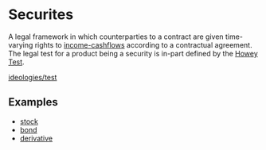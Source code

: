 # Securites
A legal framework in which counterparties to a contract are given time-varying rights to [income-cashflows](../concepts/income-cashflows.md) according to a contractual agreement. The legal test for a product being a security is in-part defined by the [Howey Test](../concepts/howey-test.md). 

[ideologies/test](../concepts/ideologies/test.md)

## Examples

* [stock](/concepts/stock.md)
* [bond](../concepts/bond.md)
* [derivative](../concepts/derivative.md)